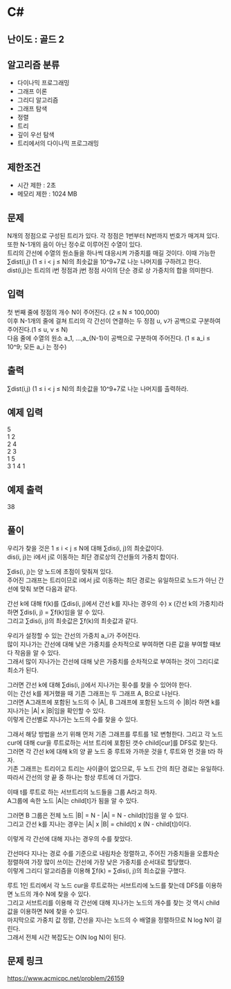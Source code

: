# C#

## 난이도 : 골드 2

## 알고리즘 분류
  - 다이나믹 프로그래밍
  - 그래프 이론
  - 그리디 알고리즘
  - 그래프 탐색
  - 정렬
  - 트리
  - 깊이 우선 탐색
  - 트리에서의 다이나믹 프로그래밍

## 제한조건
  - 시간 제한 : 2초
  - 메모리 제한 : 1024 MB

## 문제
N개의 정점으로 구성된 트리가 있다. 각 정점은 1번부터 N번까지 번호가 매겨져 있다. 또한 N-1개의 음이 아닌 정수로 이루어진 수열이 있다.<br/>
트리의 간선에 수열의 원소들을 하나씩 대응시켜 가중치를 매길 것이다. 이때 가능한 ∑dist(i,j) (1 ≤ i < j ≤ N)의 최솟값을 10^9+7로 나눈 나머지를 구하려고 한다.<br/>
dist(i,j)는 트리의 i번 정점과 j번 정점 사이의 단순 경로 상 가중치의 합을 의미한다.<br/>


## 입력
첫 번째 줄에 정점의 개수 N이 주어진다. (2 ≤ N ≤ 100,000)<br/>
이후 N-1개의 줄에 걸쳐 트리의 각 간선이 연결하는 두 정점 u, v가 공백으로 구분하여 주어진다.(1 ≤ u, v ≤ N)<br/>
다음 줄에 수열의 원소 a_1, ...,a_{N-1}이 공백으로 구분하여 주어진다. (1 ≤ a_i ≤ 10^9; 모든 a_i 는 정수)<br/>


## 출력
∑dist(i,j) (1 ≤ i < j ≤ N)의 최솟값을 10^9+7로 나눈 나머지를 출력하라.<br/>


## 예제 입력
5<br>
1 2<br>
2 4<br>
2 3<br>
1 5<br>
3 1 4 1<br>


## 예제 출력
38<br>


## 풀이
우리가 찾을 것은 1 ≤ i < j ≤ N에 대해 ∑dis(i, j)의 최솟값이다.<br/>
dis(i, j)는 i에서 j로 이동하는 최단 경로상의 간선들의 가중치 합이다.<br/>


∑dis(i, j)는 양 노드에 초점이 맞춰져 있다.<br/>
주어진 그래프는 트리이므로 i에서 j로 이동하는 최단 경로는 유일하므로 노드가 아닌 간선에 맞춰 보면 다음과 같다.<br/>


간선 k에 대해 f(k)를 (∑dis(i, j)에서 간선 k를 지나는 경우의 수) x (간선 k의 가중치)라 하면 ∑dis(i, j) = ∑f(k)임을 알 수 있다.<br/>
그리고 ∑dis(i, j)의 최솟값은 ∑f(k)의 최솟값과 같다.<br/>


우리가 설정할 수 있는 간선의 가중치 a_i가 주어진다.<br/>
많이 지나가는 간선에 대해 낮은 가중치를 순차적으로 부여하면 다른 값을 부여할 때보다 작음을 알 수 있다.<br/>
그래서 많이 지나가는 간선에 대해 낮은 가중치를 순차적으로 부여하는 것이 그리디로 최소가 된다.<br/>


그러면 간선 k에 대해 ∑dis(i, j)에서 지나가는 횟수를 찾을 수 있어야 한다.<br/>
이는 간선 k를 제거했을 때 기존 그래프는 두 그래프 A, B으로 나뉜다.<br/>
그러면 A그래프에 포함된 노드의 수 |A|, B 그래프에 포함된 노드의 수 |B|라 하면 k를 지나가는 |A| x |B|임을 확인할 수 있다.<br/>
이렇게 간선별로 지나가는 노드의 수를 찾을 수 있다.<br/>


그래서 해당 방법을 쓰기 위해 먼저 기존 그래프를 루트를 1로 변형한다. 그리고 각 노드 cur에 대해 cur을 루트로하는 서브 트리에 포함된 갯수 child[cur]를 DFS로 찾는다.<br/>
그러면 각 간선 k에 대해 k의 양 끝 노드 중 루트와 가까운 것을 f, 루트와 먼 것을 t라 하자.<br/>
기존 그래프는 트리이고 트리는 사이클이 없으므로, 두 노드 간의 최단 경로는 유일하다.<br/>
따라서 간선의 양 끝 중 하나는 항상 루트에 더 가깝다.<br/>


이때 t를 루트로 하는 서브트리의 노드들을 그룹 A라고 하자.<br/>
A그룹에 속한 노드 |A|는 child[t]가 됨을 알 수 있다.<br/>


그러면 B 그룹은 전체 노드 |B| = N - |A| = N - child[t]임을 알 수 있다.<br/>
그리고 간선 k를 지나는 경우는 |A| x |B| = child[t] x (N - child[t])이다.<br/>


이렇게 각 간선에 대해 지나는 경우의 수를 찾았다.<br/>


간선마다 지나는 경로 수를 기준으로 내림차순 정렬하고, 주어진 가중치들을 오름차순 정렬하여 가장 많이 쓰이는 간선에 가장 낮은 가중치를 순서대로 할당했다.<br/>
이렇게 그리디 알고리즘을 이용해 ∑f(k) = ∑dis(i, j)의 최소값을 구했다.<br/>


루트 1인 트리에서 각 노드 cur을 루트로하는 서브트리에 노드를 찾는데 DFS를 이용하면 노드의 개수 N에 찾을 수 있다.<br/>
그리고 서브트리를 이용해 각 간선에 대해 지나가는 노드의 개수를 찾는 것 역시 child 값을 이용하면 N에 찾을 수 있다.<br/>
마지막으로 가중치 값 정렬, 간선을 지나는 노드의 수 배열을 정렬하므로 N log N이 걸린다.<br/>
그래서 전체 시간 복잡도는 O(N log N)이 된다.<br/>


## 문제 링크
https://www.acmicpc.net/problem/26159